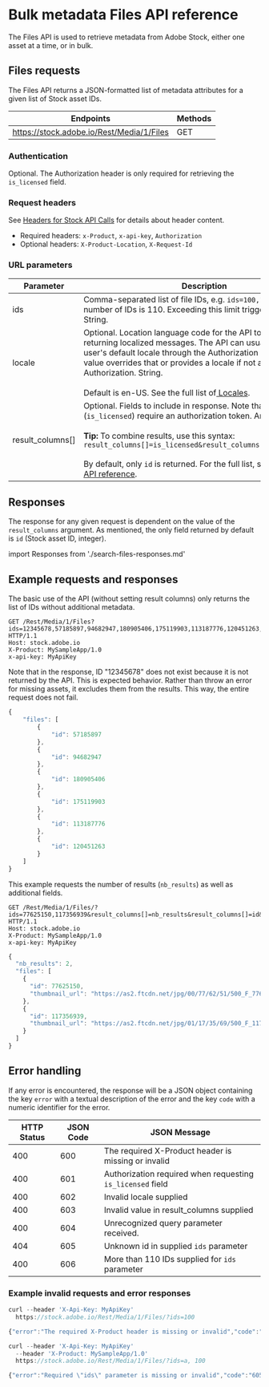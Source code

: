 # Bulk metadata Files API reference

The Files API is used to retrieve metadata from Adobe Stock, either one asset at a time, or in bulk.

<!-- MarkdownTOC -->
<!-- 
*   [Files requests](#files-requests)
    *   [Authentication](#authentication)
    *   [Request headers](#request-headers)
    *   [URL parameters](#url-parameters)
*   [Responses](#responses)
*   [Example requests and responses](#example-requests-and-responses)
*   [Error handling](#error-handling)
    *   [Example invalid requests and error responses](#example-invalid-requests-and-error-responses)
-->
<!-- /MarkdownTOC -->

<a id="files-requests"></a>

## Files requests

The Files API returns a JSON-formatted list of metadata attributes for a given list of Stock asset IDs.

| Endpoints | Methods |
|-----------|---------|
| https://stock.adobe.io/Rest/Media/1/Files | GET |

<a id="authentication"></a>

### Authentication

Optional. The Authorization header is only required for retrieving the `is_licensed` field.

<a id="request-headers"></a>

### Request headers

See [Headers for Stock API Calls](/api/10-headers-for-api-calls.md) for details about header content.

* Required headers: `x-Product`, `x-api-key`, `Authorization`
* Optional headers: `X-Product-Location`, `X-Request-Id`

<a id="url-parameters"></a>

### URL parameters

| Parameter | Description |
| ------------ | ------------- |
| ids | Comma-separated list of file IDs, e.g. `ids=100,101`. Maximum number of IDs is 110. Exceeding this limit triggers an error. String. |
| locale | Optional. Location language code for the API to use when returning localized messages. The API can usually get the user's default locale through the Authorization header. This value overrides that or provides a locale if not available through Authorization. String.<br/><br/>Default is en-US. See the full list of[  Locales](/api/14-locale-codes.md). |
| result_columns[] | Optional. Fields to include in response. Note that some fields (`is_licensed`) require an authorization token. Array[].<br/><br/>**Tip:** To combine results, use this syntax: `result_columns[]=is_licensed&result_columns[]=creation_date`<br/><br/>By default, only `id` is returned. For the full list, see the [Search API reference](/api/11-search-reference.md#url-parameters). |

<a id="responses"></a>

## Responses

The response for any given request is dependent on the value of the `result_columns` argument. As mentioned, the only field returned by default is `id` (Stock asset ID, integer).

<!-- Start include -->
import Responses from './search-files-responses.md'
<Responses />
<!-- End include -->

<a id="example-requests-and-responses"></a>

## Example requests and responses

The basic use of the API (without setting result columns) only returns the list of IDs without additional metadata.

```http
GET /Rest/Media/1/Files?ids=12345678,57185897,94682947,180905406,175119903,113187776,120451263,117684952,84666330,70910021,89866754,97126353 HTTP/1.1
Host: stock.adobe.io
X-Product: MySampleApp/1.0
x-api-key: MyApiKey
```

Note that in the response, ID "12345678" does not exist because it is not returned by the API. This is expected behavior. Rather than throw an error for missing assets, it excludes them from the results. This way, the entire request does not fail.

```javascript
{
    "files": [
        {
            "id": 57185897
        },
        {
            "id": 94682947
        },
        {
            "id": 180905406
        },
        {
            "id": 175119903
        },
        {
            "id": 113187776
        },
        {
            "id": 120451263
        }
    ]
}
```

This example requests the number of results (`nb_results`) as well as additional fields.

```http
GET /Rest/Media/1/Files/?ids=77625150,117356939&result_columns[]=nb_results&result_columns[]=id&result_columns[]=thumbnail_url HTTP/1.1
Host: stock.adobe.io
X-Product: MySampleApp/1.0
x-api-key: MyApiKey
```

```javascript
{
  "nb_results": 2,
  "files": [
    {
      "id": 77625150,
      "thumbnail_url": "https://as2.ftcdn.net/jpg/00/77/62/51/500_F_77625150_JCiDBzNWtLXnyuXROMgpquQ9NS64OTbY.jpg"
    },
    {
      "id": 117356939,
      "thumbnail_url": "https://as2.ftcdn.net/jpg/01/17/35/69/500_F_117356939_aJF1d2FMSQdrZ2M5m1aY1gjOcXbItMvJ.jpg"
    }
  ]
}
```

<a id="error-handling"></a>

## Error handling

If any error is encountered, the response will be a JSON object containing the key `error` with a textual description of the error and the key `code` with a numeric identifier for the error.

| HTTP Status | JSON Code | JSON Message |
|------------|------------|-------------|
| 400 | 600 | The required X-Product header is missing or invalid |
| 400 | 601 | Authorization required when requesting `is_licensed` field |
| 400 | 602 | Invalid locale supplied |
| 400 | 603 | Invalid value in result_columns supplied |
| 400 | 604 | Unrecognized query parameter received. |
| 404 | 605 | Unknown id in supplied `ids` parameter |
| 400 | 606 | More than 110 IDs supplied for `ids` parameter |

<a id="example-invalid-requests-and-error-responses"></a>

### Example invalid requests and error responses

```javascript
curl --header 'X-Api-Key: MyApiKey' 
  https://stock.adobe.io/Rest/Media/1/Files/?ids=100

{"error":"The required X-Product header is missing or invalid","code":"600","case":"ab4a0f466ed85a838853dae159edee6c"}
```

```javascript
curl --header 'X-Api-Key: MyApiKey' 
  --header 'X-Product: MySampleApp/1.0' 
  https://stock.adobe.io/Rest/Media/1/Files/?ids=a, 100

{"error":"Required \"ids\" parameter is missing or invalid","code":"605","case":"01f49fa990a7579aa69b6fd232504c71"}
```
